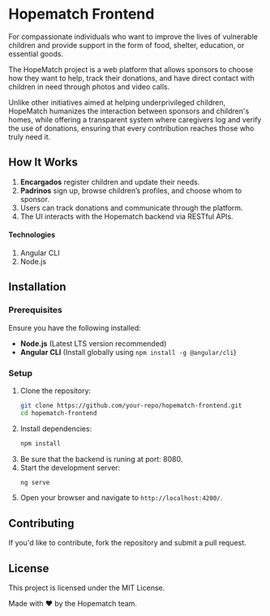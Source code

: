 # Hopematch Frontend

For compassionate individuals who want to improve the lives of vulnerable children and provide support in the form of food, shelter, education, or essential goods.

The HopeMatch project is a web platform that allows sponsors to choose how they want to help, track their donations, and have direct contact with children in need through photos and video calls.

Unlike other initiatives aimed at helping underprivileged children, HopeMatch humanizes the interaction between sponsors and children's homes, while offering a transparent system where caregivers log and verify the use of donations, ensuring that every contribution reaches those who truly need it.

## How It Works

1. **Encargados** register children and update their needs.
2. **Padrinos** sign up, browse children’s profiles, and choose whom to sponsor.
3. Users can track donations and communicate through the platform.
4. The UI interacts with the Hopematch backend via RESTful APIs.
#### Technologies
1. Angular CLI
2. Node.js

## Installation

### Prerequisites
Ensure you have the following installed:
- **Node.js** (Latest LTS version recommended)
- **Angular CLI** (Install globally using `npm install -g @angular/cli`)

### Setup
1. Clone the repository:
   ```sh
   git clone https://github.com/your-repo/hopematch-frontend.git
   cd hopematch-frontend
   ```
2. Install dependencies:
   ```sh
   npm install
   ```
3. Be sure that the backend is runing at port: 8080.
4. Start the development server:
   ```sh
   ng serve
   ```
5. Open your browser and navigate to `http://localhost:4200/`.

## Contributing

If you'd like to contribute, fork the repository and submit a pull request.

## License

This project is licensed under the MIT License.

Made with ❤️ by the Hopematch team.
